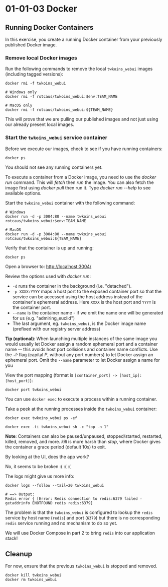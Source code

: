 # 01-01-03 Docker

## Running Docker Containers

In this exercise, you create a running Docker container from your previously published Docker image.

### Remove local Docker images

Run the following commands to remove the local `twkoins_webui` images (including tagged versions):

```console
docker rmi -f twkoins_webui

# Windows only
docker rmi -f rotcaus/twkoins_webui:$env:TEAM_NAME

# MacOS only
docker rmi -f rotcaus/twkoins_webui:${TEAM_NAME}
```

This will prove that we are pulling our published images and not just using our already present local images.

### Start the `twkoins_webui` service container

Before we execute our images, check to see if you have running containers:

```console
docker ps
```

You should not see any running containers yet.

To execute a container from a Docker image, you need to use the _docker run_ command. This will _fetch_ then _run_ the image. You can also fetch the image first using _docker pull_ then run it. Type _docker run --help_ to see available options.

Start the `twkoins_webui` container with the following command:

```console
# Windows
docker run -d -p 3004:80 --name twkoins_webui rotcaus/twkoins_webui:$env:TEAM_NAME

# MacOS
docker run -d -p 3004:80 --name twkoins_webui rotcaus/twkoins_webui:${TEAM_NAME}
```

Verify that the container is up and running:

```console
docker ps
```

Open a browser to: <http://localhost:3004/>

Review the options used with _docker run_:

- `-d` runs the container in the background (i.e. "detached").
- `-p XXXX:YYYY` maps a host port to the exposed container port so that the service can be accessed using the host address instead of the container's ephemeral address. Here `XXXX` is the host port and `YYYY` is the container port.
- `--name` is the container name - if we omit the name one will be generated for us (e.g. "admiring_euclid")
- The last argument, eg. `twkoins_webui`, is the Docker image name (prefixed with our registry server address)

**Tip (optional)**: When launching multiple instances of the same image you would usually let Docker assign a random ephemeral port and a container name -- this avoids host port collisions and container name conflicts. Use the `-P` flag (capital _P_, without any port numbers) to let Docker assign an ephemeral port. Omit the `--name` parameter to let Docker assign a name for you

View the port mapping (format is `[container_port] -> [host_ip]:[host_port]`):

```console
docker port twkoins_webui
```

You can use `docker exec` to execute a process within a running container.

Take a peek at the running processes inside the `twkoins_webui` container:

```console
docker exec twkoins_webui ps -ef
```

```console
docker exec -ti twkoins_webui sh -c "top -n 1"
```

**Note**: Containers can also be paused/unpaused, stopped/started, restarted, killed, removed, and more. _kill_ is more harsh than _stop_, where Docker gives the container a grace period (default 10s) to exit.

By looking at the UI, does the app work?

No, it seems to be broken :( :( :(

The logs might give us more info:

```console
docker logs --follow --tail=20 twkoins_webui
```

```output
# ==> Output:
Redis error { [Error: Redis connection to redis:6379 failed - getaddrinfo ENOTFOUND redis redis:6379]
```

The problem is that the `twkoins_webui` is configured to lookup the `redis` service by host name (`redis`) and port (`6379`) but there is no corresponding `redis` service running and no mechanism to do so yet.

We will use Docker Compose in part 2 to bring `redis` into our application stack!

## Cleanup

For now, ensure that the previous `twkoins_webui` is stopped and removed.

```console
docker kill twkoins_webui
docker rm twkoins_webui
```
